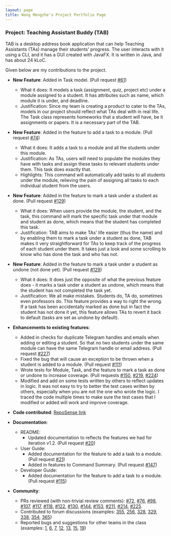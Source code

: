 ```yaml
---
layout: page
title: Wang Mengzhe's Project Portfolio Page
---
```


### Project: Teaching Assistant Buddy (TAB)

TAB is a desktop address book application that can help Teaching Assistants (TAs) manage their students' progress. The user interacts with it using a CLI, and it has a GUI created with JavaFX. It is written in Java, and has about 24 kLoC.

Given below are my contributions to the project.

* **New Feature**: Added in Task model. (Pull request [#61](https://github.com/AY2122S1-CS2103-F09-1/tp/pull/61))
    * What it does: It models a task (assignment, quiz, project etc) under a module assigned to a student. It has 
      attributes such as name, which module it is under, and deadline.
    * Justification: Since my team is creating a product to cater to the TAs, models in our project should reflect 
      what TAs deal with in real life. The Task class represents homeworks that a student will have, be it 
      assignments or papers. It is a necessary part of the TAB.


* **New Feature**: Added in the feature to add a task to a module. (Pull request [#74](https://github.com/AY2122S1-CS2103-F09-1/tp/pull/74))
    * What it does: It adds a task to a module and all the students under this module.
    * Justification: As TAs, users will need to populate the modules they have with tasks and assign these tasks to 
      relevant students under them. This task does exactly that.
    * Highlights: This command will automatically add tasks to all students under the module, relieving the pain of 
      assigning all tasks to each individual student from the users.


* **New Feature**: Added in the feature to mark a task under a student as done. (Pull request [#129](https://github.com/AY2122S1-CS2103-F09-1/tp/pull/129))
    * What it does: When users provide the module, the student, and the task, this command will mark the specific 
      task under that module and student as done, which means that the student has completed this task.
    * Justification: TAB aims to make TAs' life easier (thus the name) and by enabling them to mark a task under a 
      student as done, TAB makes it very straightforward for TAs to keep track of the progress of each student under 
      them. It takes just a look and some scrolling to know who has done the task and who has not.


* **New Feature**: Added in the feature to mark a task under a student as undone (not done yet). (Pull request [#129](https://github.com/AY2122S1-CS2103-F09-1/tp/pull/129))
    * What it does: It does just the opposite of what the previous feature does - it marks a task under a student as 
      undone, which means that the student has not completed the task yet.
    * Justification: We all make mistakes. Students do, TA do, sometimes even professors do. This feature provides 
      a way to right the wrong. If a task has been accidentally marked as done but in fact the student has not done 
      it yet, this feature allows TAs to revert it back to default (tasks are set as undone by default).


* **Enhancements to existing features**:
    * Added in checks for duplicate Telegram handles and emails when adding or editing a student. So that no two 
      students under the same module can have the same Telegram handle or email address. (Pull request [#227](https://github.com/AY2122S1-CS2103-F09-1/tp/pull/227))
    * Fixed the bug that will cause an exception to be thrown when a student is added to a module. (Pull request [#111](https://github.com/AY2122S1-CS2103-F09-1/tp/pull/111))
    * Wrote tests for Module, Task, and the feature to mark a task as done or undone to increase coverage.
      (Pull requests [#150](https://github.com/AY2122S1-CS2103-F09-1/tp/pull/150), [#219](https://github.com/AY2122S1-CS2103-F09-1/tp/pull/219), [#224](https://github.com/AY2122S1-CS2103-F09-1/tp/pull/224))
    * Modified and add on some tests written by others to reflect updates in logic. It was not easy to try to better 
      the test cases written by others, especially when you are not the one who wrote the logic. I traced the code multiple 
      times to make sure the test cases that I modified or added will work and improve coverage.


* **Code contributed**: [RepoSense link](https://nus-cs2103-ay2122s1.github.io/tp-dashboard/?search=&sort=groupTitle&sortWithin=title&since=2021-09-17&timeframe=commit&mergegroup=&groupSelect=groupByRepos&breakdown=true&tabOpen=true&tabType=authorship&tabAuthor=charliemoweng&tabRepo=AY2122S1-CS2103-F09-1%2Ftp%5Bmaster%5D&authorshipIsMergeGroup=false&authorshipFileTypes=docs~functional-code~test-code~other&authorshipIsBinaryFileTypeChecked=false&checkedFileTypes=docs~functional-code~test-code~other)


* **Documentation**:
    * README:
        * Updated documentation to reflects the features we had for iteration v1.2. (Pull request [#20](https://github.com/AY2122S1-CS2103-F09-1/tp/pull/20)) 
    * User Guide:
        * Added documentation for the feature to add a task to a module. (Pull request [#21](https://github.com/AY2122S1-CS2103-F09-1/tp/pull/21))
        * Added in features to Command Summary. (Pull request [#147](https://github.com/AY2122S1-CS2103-F09-1/tp/pull/147))
    * Developer Guide:
        * Added documentation for the feature to add a task to a module. (Pull request [#115](https://github.com/AY2122S1-CS2103-F09-1/tp/pull/115))


* **Community**:
    * PRs reviewed (with non-trivial review comments): [\#72](https://github.com/AY2122S1-CS2103-F09-1/tp/pull/72), 
      [\#76](https://github.com/AY2122S1-CS2103-F09-1/tp/pull/76), [\#98](https://github.com/AY2122S1-CS2103-F09-1/tp/pull/98), 
      [\#107](https://github.com/AY2122S1-CS2103-F09-1/tp/pull/107), [\#117](https://github.com/AY2122S1-CS2103-F09-1/tp/pull/117), 
      [\#118](https://github.com/AY2122S1-CS2103-F09-1/tp/pull/118), [\#122](https://github.com/AY2122S1-CS2103-F09-1/tp/pull/122),
      [\#130](https://github.com/AY2122S1-CS2103-F09-1/tp/pull/130), [\#144](https://github.com/AY2122S1-CS2103-F09-1/tp/pull/144),
      [\#153](https://github.com/AY2122S1-CS2103-F09-1/tp/pull/153), [\#211](https://github.com/AY2122S1-CS2103-F09-1/tp/pull/211),
      [\#214](https://github.com/AY2122S1-CS2103-F09-1/tp/pull/214), [\#225](https://github.com/AY2122S1-CS2103-F09-1/tp/pull/225).
    * Contributed to forum discussions (examples: [355](https://github.com/nus-cs2103-AY2122S1/forum/issues/355), 
      [256](https://github.com/nus-cs2103-AY2122S1/forum/issues/256#issuecomment-922282844), 
      [328](https://github.com/nus-cs2103-AY2122S1/forum/issues/328), [329](https://github.com/nus-cs2103-AY2122S1/forum/issues/329),
      [338](https://github.com/nus-cs2103-AY2122S1/forum/issues/338#issuecomment-953733592), [354](https://github.com/nus-cs2103-AY2122S1/forum/issues/354#issuecomment-954456108),
      [365](https://github.com/nus-cs2103-AY2122S1/forum/issues/365#issuecomment-957590632))
    * Reported bugs and suggestions for other teams in the class (examples: [1](https://github.com/charliemoweng/ped/issues/1), 
      [6](https://github.com/charliemoweng/ped/issues/6), [7](https://github.com/charliemoweng/ped/issues/7),
      [12](https://github.com/charliemoweng/ped/issues/12), [13](https://github.com/charliemoweng/ped/issues/13),
      [15](https://github.com/charliemoweng/ped/issues/15), [19](https://github.com/charliemoweng/ped/issues/19))

